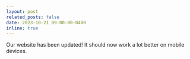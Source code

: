 ```yaml
---
layout: post
related_posts: false
date: 2023-10-21 09:00:00-0400
inline: true
---
```


Our website has been updated! It should now work a lot better on mobile devices.
